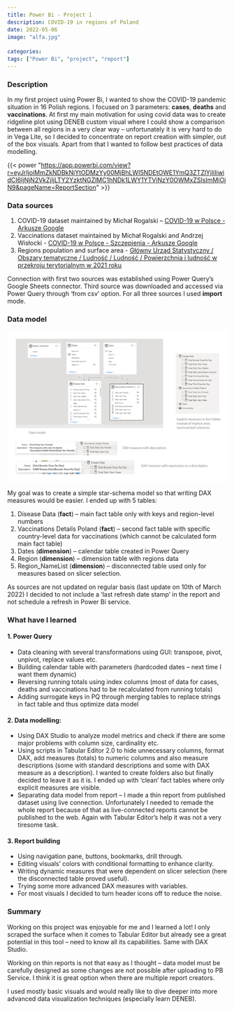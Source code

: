 ```yaml
---
title: Power Bi - Project 1
description: COVID-19 in regions of Poland
date: 2022-05-06
image: "alfa.jpg"

categories:
tags: ["Power Bi", "project", "report"]
---
```


### Description
In my first project using Power Bi, I wanted to show the COVID-19 pandemic situation in 16 Polish regions. I focused on 3 parameters: **cases**, **deaths** and **vaccinations**. At first my main motivation for using covid data was to create ridgeline plot using DENEB custom visual where I could show a comparison between all regions in a very clear way – unfortunately it is very hard to do in Vega Lite, so I decided to concentrate on report creation with simpler, out of the box visuals. Apart from that I wanted to follow best practices of data modelling.

{{< power "https://app.powerbi.com/view?r=eyJrIjoiMmZkNDBkNjYtODMzYy00MjBhLWI5NDEtOWE1YmQ3ZTZlYjliIiwidCI6IjNjN2VkZjljLTY2YzktNGZlMC1hNDk1LWY1YTVjNzY0OWMxZSIsImMiOjN9&pageName=ReportSection" >}}

### Data sources
1.	COVID-19 dataset maintained by Michał Rogalski –  [COVID-19 w Polsce - Arkusze Google](https://docs.google.com/spreadsheets/d/1ierEhD6gcq51HAm433knjnVwey4ZE5DCnu1bW7PRG3E/edit)
2.	Vaccinations dataset maintained by Michał Rogalski and Andrzej Wisłocki - [COVID-19 w Polsce - Szczepienia - Arkusze Google](https://docs.google.com/spreadsheets/d/19DqluO7mmKrheqBDRD2ZFM2ZLSi4YTW2nwLbPHkiTYU/edit#gid=0)
3.	Regions population and surface area - [Główny Urząd Statystyczny / Obszary tematyczne / Ludność / Ludność / Powierzchnia i ludność w przekroju terytorialnym w 2021 roku](https://stat.gov.pl/obszary-tematyczne/ludnosc/ludnosc/powierzchnia-i-ludnosc-w-przekroju-terytorialnym-w-2021-roku,7,18.html)

Connection with first two sources was established using Power Query’s Google Sheets connector. Third source was downloaded and accessed via Power Query through ‘from csv’ option. For all three sources I used **import** mode.

### Data model

![Data model](model1.png)



My goal was to create a simple star-schema model so that writing DAX measures would be easier. I ended up with 5 tables:
1.	Disease Data (**fact**) – main fact table only with keys and region-level numbers
2.	Vaccinations Details Poland (**fact**) – second fact table with specific country-level data for vaccinations (which cannot be calculated form main fact table)
3.	Dates (**dimension**) – calendar table created in Power Query
4.	Region (**dimension**) – dimension table with regions data
5.	Region_NameList (**dimension**) – disconnected table used only for measures based on slicer selection.

As sources are not updated on regular basis (last update on 10th of March 2022) I decided to not include a ‘last refresh date stamp’ in the report and not schedule a refresh in Power Bi service.

### What have I learned
#### 1.	Power Query
-	Data cleaning with several transformations using GUI: transpose, pivot, unpivot, replace values etc.
-	Building calendar table with parameters (hardcoded dates – next time I want them dynamic)
-	Reversing running totals using index columns (most of data for cases, deaths and vaccinations had to be recalculated from running totals)
-	Adding surrogate keys in PQ through merging tables to replace strings in fact table and thus optimize data model
#### 2.	Data modelling:
-	Using DAX Studio to analyze model metrics and check if there are some major problems with column size, cardinality etc.
-	Using scripts in Tabular Editor 2.0 to hide unnecessary columns, format DAX, add measures (totals) to numeric columns and also measure descriptions (some with standard descriptions and some with DAX measure as a description). I wanted to create folders also but finally decided to leave it as it is. I ended up with ‘clean’ fact tables where only explicit measures are visible.
-	Separating data model from report – I made a thin report from published dataset using live connection. Unfortunately I needed to remade the whole report because of that as live-connected reports cannot be published to the web. Again with Tabular Editor’s help it was not a very tiresome task.
#### 3.	Report building
-	Using navigation pane, buttons, bookmarks, drill through.
-	Editing visuals’ colors with conditional formatting to enhance clarity.
-	Writing dynamic measures that were dependent on slicer selection (here the disconnected table proved useful).
-	Trying some more advanced DAX measures with variables.
-	For most visuals I decided to turn header icons off to reduce the noise.

### Summary
Working on this project was enjoyable for me and I learned a lot! I only scraped the surface when it comes to Tabular Editor but already see a great potential in this tool – need to know all its capabilities. Same with DAX Studio.

Working on thin reports is not that easy as I thought – data model must be carefully designed as some changes are not possible after uploading to PB Service. I think it is great option when there are multiple report creators. 

I used mostly basic visuals and would really like to dive deeper into more advanced data visualization techniques (especially learn DENEB).




